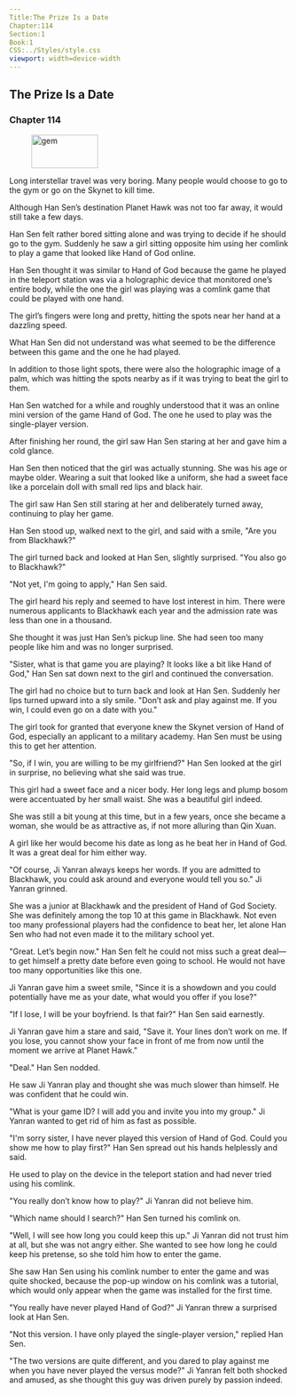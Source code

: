 ```yaml
---
Title:The Prize Is a Date 
Chapter:114 
Section:1 
Book:1 
CSS:../Styles/style.css 
viewport: width=device-width
---
```

  
## The Prize Is a Date
### Chapter 114
  
<figure>
	<img src="../Images/gem.gif" alt="gem" id="gem" width="120" height="60" />
</figure>
  

  
Long interstellar travel was very boring. Many people would choose to go to the gym or go on the Skynet to kill time.

Although Han Sen’s destination Planet Hawk was not too far away, it would still take a few days.

Han Sen felt rather bored sitting alone and was trying to decide if he should go to the gym. Suddenly he saw a girl sitting opposite him using her comlink to play a game that looked like Hand of God online.

Han Sen thought it was similar to Hand of God because the game he played in the teleport station was via a holographic device that monitored one’s entire body, while the one the girl was playing was a comlink game that could be played with one hand.

The girl’s fingers were long and pretty, hitting the spots near her hand at a dazzling speed.

What Han Sen did not understand was what seemed to be the difference between this game and the one he had played.

In addition to those light spots, there were also the holographic image of a palm, which was hitting the spots nearby as if it was trying to beat the girl to them.

Han Sen watched for a while and roughly understood that it was an online mini version of the game Hand of God. The one he used to play was the single-player version.

After finishing her round, the girl saw Han Sen staring at her and gave him a cold glance.

Han Sen then noticed that the girl was actually stunning. She was his age or maybe older. Wearing a suit that looked like a uniform, she had a sweet face like a porcelain doll with small red lips and black hair.

The girl saw Han Sen still staring at her and deliberately turned away, continuing to play her game.

Han Sen stood up, walked next to the girl, and said with a smile, "Are you from Blackhawk?"

The girl turned back and looked at Han Sen, slightly surprised. "You also go to Blackhawk?"

"Not yet, I'm going to apply," Han Sen said.

The girl heard his reply and seemed to have lost interest in him. There were numerous applicants to Blackhawk each year and the admission rate was less than one in a thousand.

She thought it was just Han Sen’s pickup line. She had seen too many people like him and was no longer surprised.

"Sister, what is that game you are playing? It looks like a bit like Hand of God," Han Sen sat down next to the girl and continued the conversation.

The girl had no choice but to turn back and look at Han Sen. Suddenly her lips turned upward into a sly smile. "Don’t ask and play against me. If you win, I could even go on a date with you."

The girl took for granted that everyone knew the Skynet version of Hand of God, especially an applicant to a military academy. Han Sen must be using this to get her attention.

"So, if I win, you are willing to be my girlfriend?" Han Sen looked at the girl in surprise, no believing what she said was true.

This girl had a sweet face and a nicer body. Her long legs and plump bosom were accentuated by her small waist. She was a beautiful girl indeed.

She was still a bit young at this time, but in a few years, once she became a woman, she would be as attractive as, if not more alluring than Qin Xuan.

A girl like her would become his date as long as he beat her in Hand of God. It was a great deal for him either way.

"Of course, Ji Yanran always keeps her words. If you are admitted to Blackhawk, you could ask around and everyone would tell you so." Ji Yanran grinned.

She was a junior at Blackhawk and the president of Hand of God Society. She was definitely among the top 10 at this game in Blackhawk. Not even too many professional players had the confidence to beat her, let alone Han Sen who had not even made it to the military school yet.

"Great. Let’s begin now." Han Sen felt he could not miss such a great deal—to get himself a pretty date before even going to school. He would not have too many opportunities like this one.

Ji Yanran gave him a sweet smile, "Since it is a showdown and you could potentially have me as your date, what would you offer if you lose?"

"If I lose, I will be your boyfriend. Is that fair?" Han Sen said earnestly.

Ji Yanran gave him a stare and said, "Save it. Your lines don’t work on me. If you lose, you cannot show your face in front of me from now until the moment we arrive at Planet Hawk."

"Deal." Han Sen nodded.

He saw Ji Yanran play and thought she was much slower than himself. He was confident that he could win.

"What is your game ID? I will add you and invite you into my group." Ji Yanran wanted to get rid of him as fast as possible.

"I'm sorry sister, I have never played this version of Hand of God. Could you show me how to play first?" Han Sen spread out his hands helplessly and said.

He used to play on the device in the teleport station and had never tried using his comlink.

"You really don’t know how to play?" Ji Yanran did not believe him.

"Which name should I search?" Han Sen turned his comlink on.

"Well, I will see how long you could keep this up." Ji Yanran did not trust him at all, but she was not angry either. She wanted to see how long he could keep his pretense, so she told him how to enter the game.

She saw Han Sen using his comlink number to enter the game and was quite shocked, because the pop-up window on his comlink was a tutorial, which would only appear when the game was installed for the first time.

"You really have never played Hand of God?" Ji Yanran threw a surprised look at Han Sen.

"Not this version. I have only played the single-player version," replied Han Sen.

"The two versions are quite different, and you dared to play against me when you have never played the versus mode?" Ji Yanran felt both shocked and amused, as she thought this guy was driven purely by passion indeed.